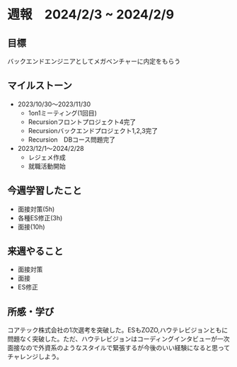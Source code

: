 # 週報　2024/2/3 ~ 2024/2/9

## 目標
バックエンドエンジニアとしてメガベンチャーに内定をもらう


## マイルストーン
- 2023/10/30〜2023/11/30
    - 1on1ミーティング(1回目)
    - Recursionフロントプロジェクト4完了
    - Recursionバックエンドプロジェクト1,2,3完了
    - Recursion　DBコース問題完了
- 2023/12/1〜2024/2/28
    - レジェメ作成
    - 就職活動開始


## 今週学習したこと
- 面接対策(5h)
- 各種ES修正(3h)
- 面接(10h)

## 来週やること
- 面接対策
- 面接
- ES修正

## 所感・学び
コアテック株式会社の1次選考を突破した。ESもZOZO,ハウテレビジョンともに問題なく突破した。ただ、ハウテレビジョンはコーディングインタビューが一次面接なので外資系のようなスタイルで緊張するが今後のいい経験になると思ってチャレンジしよう。


